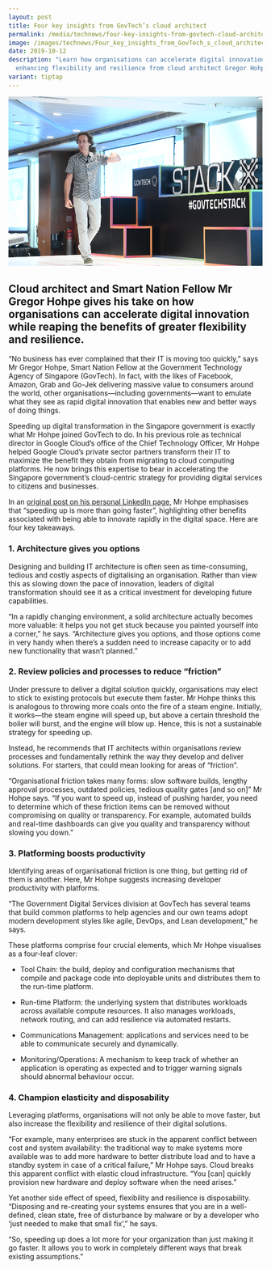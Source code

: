 ```yaml
---
layout: post
title: Four key insights from GovTech’s cloud architect
permalink: /media/technews/four-key-insights-from-govtech-cloud-architect/
image: /images/technews/Four_key_insights_from_GovTech_s_cloud_architect_1.jpg
date: 2019-10-12
description: "Learn how organisations can accelerate digital innovation while
  enhancing flexibility and resilience from cloud architect Gregor Hohpe. 🚀💻 "
variant: tiptap
---
```

![Gregor Hohpe at Stack-X](/images/technews/gregor-insights.png)

Cloud architect and Smart Nation Fellow Mr Gregor Hohpe gives his take on how organisations can accelerate digital innovation while reaping the benefits of greater flexibility and resilience.
---
 
“No business has ever complained that their IT is moving too quickly,” says Mr Gregor Hohpe, Smart Nation Fellow at the Government Technology Agency of Singapore (GovTech). In fact, with the likes of Facebook, Amazon, Grab and Go-Jek delivering massive value to consumers around the world, other organisations—including governments—want to emulate what they see as rapid digital innovation that enables new and better ways of doing things.

Speeding up digital transformation in the Singapore government is exactly what Mr Hohpe joined GovTech to do. In his previous role as technical director in Google Cloud’s office of the Chief Technology Officer, Mr Hohpe helped Google Cloud’s private sector partners transform their IT to maximize the benefit they obtain from migrating to cloud computing platforms. He now brings this expertise to bear in accelerating the Singapore government’s cloud-centric strategy for providing digital services to citizens and businesses.

In an [original post on his personal LinkedIn page](https://www.linkedin.com/pulse/building-smarter-nation-speeding-up-more-than-going-faster-hohpe/), Mr Hohpe emphasises that “speeding up is more than going faster”, highlighting other benefits associated with being able to innovate rapidly in the digital space. Here are four key takeaways.

### **1. Architecture gives you options**

Designing and building IT architecture is often seen as time-consuming, tedious and costly aspects of digitalising an organisation. Rather than view this as slowing down the pace of innovation, leaders of digital transformation should see it as a critical investment for developing future capabilities.

“In a rapidly changing environment, a solid architecture actually becomes more valuable: it helps you not get stuck because you painted yourself into a corner,” he says. “Architecture gives you options, and those options come in very handy when there’s a sudden need to increase capacity or to add new functionality that wasn’t planned.”

### **2. Review policies and processes to reduce “friction”**

Under pressure to deliver a digital solution quickly, organisations may elect to stick to existing protocols but execute them faster. Mr Hohpe thinks this is analogous to throwing more coals onto the fire of a steam engine. Initially, it works—the steam engine will speed up, but above a certain threshold the boiler will burst, and the engine will blow up. Hence, this is not a sustainable strategy for speeding up.

Instead, he recommends that IT architects within organisations review processes and fundamentally rethink the way they develop and deliver solutions. For starters, that could mean looking for areas of “friction”.

“Organisational friction takes many forms: slow software builds, lengthy approval processes, outdated policies, tedious quality gates [and so on]” Mr Hohpe says. “If you want to speed up, instead of pushing harder, you need to determine which of these friction items can be removed without compromising on quality or transparency. For example, automated builds and real-time dashboards can give you quality and transparency without slowing you down.”

### **3. Platforming boosts productivity**

Identifying areas of organisational friction is one thing, but getting rid of them is another. Here, Mr Hohpe suggests increasing developer productivity with platforms. 

“The Government Digital Services division at GovTech has several teams that build common platforms to help agencies and our own teams adopt modern development styles like agile, DevOps, and Lean development,” he says.

These platforms comprise four crucial elements, which Mr Hohpe visualises as a four-leaf clover: 

 - Tool Chain: the build, deploy and configuration mechanisms that compile and package code into deployable units and distributes them to the run-time platform.

 - Run-time Platform: the underlying system that distributes workloads across available compute resources. It also manages workloads, network routing, and can add resilience via automated restarts.

 - Communications Management: applications and services need to be able to communicate securely and dynamically.

 - Monitoring/Operations: A mechanism to keep track of whether an application is operating as expected and to trigger warning signals should abnormal behaviour occur. 

### **4. Champion elasticity and disposability**

Leveraging platforms, organisations will not only be able to move faster, but also increase the flexibility and resilience of their digital solutions. 

“For example, many enterprises are stuck in the apparent conflict between cost and system availability: the traditional way to make systems more available was to add more hardware to better distribute load and to have a standby system in case of a critical failure,” Mr Hohpe says. Cloud breaks this apparent conflict with elastic cloud infrastructure. “You [can] quickly provision new hardware and deploy software when the need arises.” 

Yet another side effect of speed, flexibility and resilience is disposability. “Disposing and re-creating your systems ensures that you are in a well-defined, clean state, free of disturbance by malware or by a developer who ‘just needed to make that small fix’,” he says. 

“So, speeding up does a lot more for your organization than just making it go faster. It allows you to work in completely different ways that break existing assumptions.”